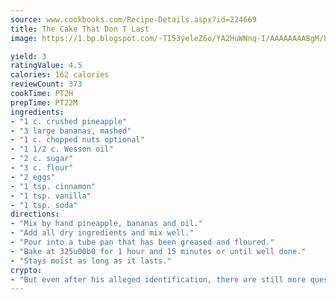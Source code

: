 ```yaml
---
source: www.cookbooks.com/Recipe-Details.aspx?id=224669
title: The Cake That Don T Last
image: https://1.bp.blogspot.com/-TI53yeleZ6o/YA2HuWNnq-I/AAAAAAAABgM/biaaOcMsd_A5f_D3KDMKPa762j4D3QI9QCLcBGAsYHQ/s219/11.png

yield: 3
ratingValue: 4.5
calories: 162 calories
reviewCount: 373
cookTime: PT2H
prepTime: PT22M
ingredients:
- "1 c. crushed pineapple"
- "3 large bananas, mashed"
- "1 c. chopped nuts optional"
- "1 1/2 c. Wesson oil"
- "2 c. sugar"
- "3 c. flour"
- "2 eggs"
- "1 tsp. cinnamon"
- "1 tsp. vanilla"
- "1 tsp. soda"
directions:
- "Mix by hand pineapple, bananas and oil."
- "Add all dry ingredients and mix well."
- "Pour into a tube pan that has been greased and floured."
- "Bake at 325u00b0 for 1 hour and 15 minutes or until well done."
- "Stays moist as long as it lasts."
crypto:
- "But even after his alleged identification, there are still more questions than answers about the enigmatic creator of Bitcoin."
---
```

